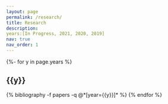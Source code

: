 ```yaml
---
layout: page
permalink: /research/
title: Research
description: 
years:[In Progress, 2021, 2020, 2019]
nav: true
nav_order: 1
---
```


<div class="Research">

{%- for y in page.years %}
  <h2 class="year">{{y}}</h2>
  {% bibliography -f papers -q @*[year={{y}}]* %}
{% endfor %}

</div>
